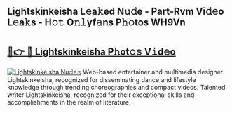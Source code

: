 ## Lightskinkeisha L𝚎a𝚔ed N𝚞𝚍e - Part-Rvm Vi𝚍𝚎o L𝚎a𝚔s - H𝚘𝚝 O𝚗𝚕yf𝚊ns P𝚑𝚘tos WH9Vn

# <h2><a href="http://kfd1dz.oniu.top/?m=Lightskinkeisha">🔗👉 🔴 Lightskinkeisha P𝚑ot𝚘𝚜 V𝚒d𝚎o</a></h2>

[![Lightskinkeisha Nu𝚍e𝚜](https://i.imgur.com/0qMVB7G.gif)](http://kfd1dz.oniu.top/?m=Lightskinkeisha)
Web-based entertainer and multimedia designer Lightskinkeisha, recognized for disseminating dance and lifestyle knowledge through trending choreographies and compact videos. Talented writer Lightskinkeisha, recognized for their exceptional skills and accomplishments in the realm of literature.  
